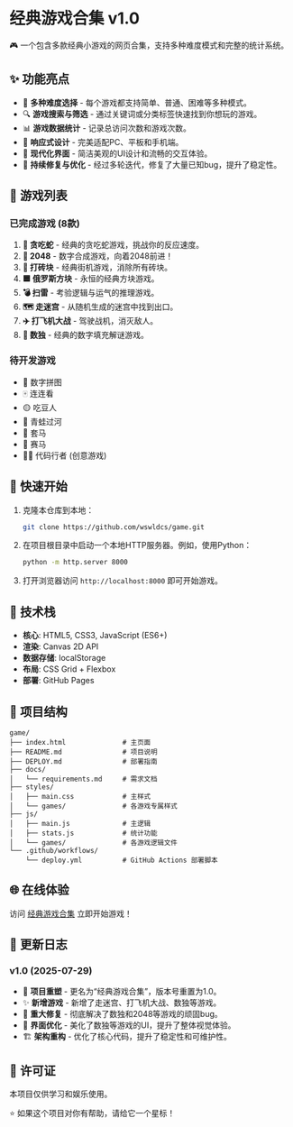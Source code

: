 # 经典游戏合集 v1.0

🎮 一个包含多款经典小游戏的网页合集，支持多种难度模式和完整的统计系统。

## ✨ 功能亮点

- 🎯 **多种难度选择** - 每个游戏都支持简单、普通、困难等多种模式。
- 🔍 **游戏搜索与筛选** - 通过关键词或分类标签快速找到你想玩的游戏。
- 📊 **游戏数据统计** - 记录总访问次数和游戏次数。
- 📱 **响应式设计** - 完美适配PC、平板和手机端。
- 🎨 **现代化界面** - 简洁美观的UI设计和流畅的交互体验。
- 🐛 **持续修复与优化** - 经过多轮迭代，修复了大量已知bug，提升了稳定性。

## 🎲 游戏列表

### 已完成游戏 (8款)
1. **🐍 贪吃蛇** - 经典的贪吃蛇游戏，挑战你的反应速度。
2. **🔢 2048** - 数字合成游戏，向着2048前进！
3. **🧱 打砖块** - 经典街机游戏，消除所有砖块。
4. **🟦 俄罗斯方块** - 永恒的经典方块游戏。
5. **💣 扫雷** - 考验逻辑与运气的推理游戏。
6. **🗺️ 走迷宫** - 从随机生成的迷宫中找到出口。
7. **✈️ 打飞机大战** - 驾驶战机，消灭敌人。
8. **🔢 数独** - 经典的数字填充解谜游戏。

### 待开发游戏
- 🧩 数字拼图
- 🀄 连连看
- 🟡 吃豆人
- 🐸 青蛙过河
- 🤠 套马
- 🏇 赛马
- 👨‍💻 代码行者 (创意游戏)

## 🚀 快速开始

1. 克隆本仓库到本地：
   ```bash
   git clone https://github.com/wswldcs/game.git
   ```
2. 在项目根目录中启动一个本地HTTP服务器。例如，使用Python：
   ```bash
   python -m http.server 8000
   ```
3. 打开浏览器访问 `http://localhost:8000` 即可开始游戏。

## 🔧 技术栈

- **核心**: HTML5, CSS3, JavaScript (ES6+)
- **渲染**: Canvas 2D API
- **数据存储**: localStorage
- **布局**: CSS Grid + Flexbox
- **部署**: GitHub Pages

## 📁 项目结构

```
game/
├── index.html              # 主页面
├── README.md               # 项目说明
├── DEPLOY.md               # 部署指南
├── docs/
│   └── requirements.md     # 需求文档
├── styles/
│   ├── main.css            # 主样式
│   └── games/              # 各游戏专属样式
├── js/
│   ├── main.js             # 主逻辑
│   ├── stats.js            # 统计功能
│   └── games/              # 各游戏逻辑文件
└── .github/workflows/
    └── deploy.yml          # GitHub Actions 部署脚本
```

## 🌐 在线体验

访问 [经典游戏合集](https://wswldcs.github.io/game/) 立即开始游戏！

## 📝 更新日志

### v1.0 (2025-07-29)
- 🎉 **项目重塑** - 更名为“经典游戏合集”，版本号重置为1.0。
- ✨ **新增游戏** - 新增了走迷宫、打飞机大战、数独等游戏。
- 🐛 **重大修复** - 彻底解决了数独和2048等游戏的顽固bug。
- 🎨 **界面优化** - 美化了数独等游戏的UI，提升了整体视觉体验。
- 🏗️ **架构重构** - 优化了核心代码，提升了稳定性和可维护性。

## 📄 许可证

本项目仅供学习和娱乐使用。

⭐ 如果这个项目对你有帮助，请给它一个星标！